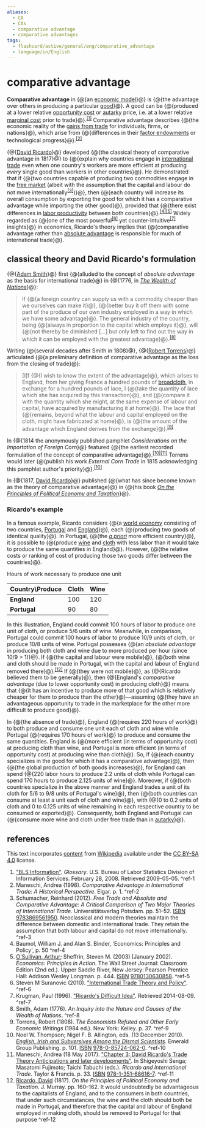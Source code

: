 ```yaml
---
aliases:
  - CA
  - CAs
  - comparative advantage
  - comparative advantages
tags:
  - flashcard/active/general/eng/comparative_advantage
  - language/in/English
---
```


# comparative advantage

__Comparative advantage__ in {@{an [economic model](economic%20model.md)}@} is {@{the advantage over others in producing a particular [good](goods.md)}@}. A good can be {@{produced at a lower relative [opportunity cost](opportunity%20cost.md) or [autarky](autarky.md) price, i.e. at a lower relative [marginal cost](marginal%20cost.md) prior to trade}@}.<sup>[\[1\]](#^ref-1)</sup> Comparative advantage describes {@{the economic reality of the [gains from trade](gains%20from%20trade.md) for individuals, firms, or nations}@}, which arise from {@{differences in their [factor endowments](factor%20endowment.md) or technological progress}@}.<sup>[\[2\]](#^ref-2)</sup> <!--SR:!2025-10-22,301,330!2029-02-04,1238,350!2028-05-31,1041,350!2025-09-30,283,330!2029-01-01,1210,350-->

{@{[David Ricardo](David%20Ricardo.md)}@} developed {@{the classical theory of comparative advantage in 1817}@} to {@{explain why countries engage in [international trade](international%20trade.md) even when one country's workers are more efficient at producing _every_ single good than workers in other countries}@}. He demonstrated that if {@{two countries capable of producing two commodities engage in the [free market](free%20market.md) (albeit with the assumption that the capital and labour do not move internationally<sup>[\[3\]](#^ref-3)</sup>)}@}, then {@{each country will increase its overall consumption by exporting the good for which it has a comparative advantage while importing the other good}@}, provided that {@{there exist differences in [labor productivity](workforce%20productivity.md) between both countries}@}.<sup>[\[4\]](#^ref-4)</sup><sup>[\[5\]](#^ref-5)</sup> Widely regarded as {@{one of the most powerful<sup>[\[6\]](#^ref-6)</sup> yet counter-intuitive<sup>[\[7\]](#^ref-7)</sup> insights}@} in economics, Ricardo's theory implies that {@{comparative advantage rather than [absolute advantage](absolute%20advantage.md) is responsible for much of international trade}@}. <!--SR:!2028-09-28,1137,350!2027-05-24,682,290!2027-12-28,895,330!2027-12-22,836,290!2025-12-02,294,290!2027-12-04,874,330!2027-09-13,812,330!2025-10-22,301,330-->

## classical theory and David Ricardo's formulation

{@{[Adam Smith](Adam%20Smith.md)}@} first {@{alluded to the concept of _absolute advantage_ as the basis for international trade}@} in {@{1776, in _[The Wealth of Nations](The%20Wealth%20of%20Nations.md)_}@}: <!--SR:!2025-10-01,284,330!2026-11-21,469,250!2027-03-04,678,330-->

> If {@{a foreign country can supply us with a commodity cheaper than we ourselves can make it}@}, {@{better buy it off them with some part of the produce of our own industry employed in a way in which we have some advantage}@}. The general industry of the country, being {@{always in proportion to the capital which employs it}@}, will {@{not thereby be diminished [...] but only left to find out the way in which it can be employed with the greatest advantage}@}.<sup>[\[8\]](#^ref-8)</sup> <!--SR:!2026-01-11,321,290!2027-01-28,621,310!2028-09-15,1124,350!2027-12-14,882,330-->

Writing {@{several decades after Smith in 1808}@}, {@{[Robert Torrens](Robert%20Torrens%20(economist).md)}@} articulated {@{a preliminary definition of comparative advantage as the loss from the closing of trade}@}: <!--SR:!2026-12-08,588,310!2028-01-22,925,330!2026-09-18,532,310-->

> [I]f {@{I wish to know the extent of the advantage}@}, which arises to England, from her giving France a hundred pounds of [broadcloth](broadcloth.md), in exchange for a hundred pounds of lace, I {@{take the quantity of lace which she has acquired by this transaction}@}, and {@{compare it with the quantity which she might, at the same expense of labour and capital, have acquired by manufacturing it at home}@}. The lace that {@{remains, beyond what the labour and capital employed on the cloth, might have fabricated at home}@}, is {@{the amount of the advantage which England derives from the exchange}@}.<sup>[\[9\]](#^ref-9)</sup> <!--SR:!2028-09-13,1126,350!2028-10-05,1143,350!2025-11-16,309,310!2028-01-13,916,330!2028-10-04,1142,350-->

In {@{1814 the anonymously published pamphlet _Considerations on the Importation of Foreign Corn_}@} featured {@{the earliest recorded formulation of the concept of comparative advantage}@}.<sup>[\[10\]](#^ref-10)</sup><sup>[\[11\]](#^ref-11)</sup> Torrens would later {@{publish his work _External Corn Trade_ in 1815 acknowledging this pamphlet author's priority}@}.<sup>[\[10\]](#^ref-10)</sup> <!--SR:!2026-01-27,326,290!2027-09-15,812,330!2028-05-19,1032,350-->

In {@{1817, [David Ricardo](David%20Ricardo.md)}@} published {@{what has since become known as the theory of comparative advantage}@} in {@{his book _[On the Principles of Political Economy and Taxation](On%20the%20Principles%20of%20Political%20Economy%20and%20Taxation.md)_}@}. <!--SR:!2028-01-05,846,290!2028-02-23,894,330!2025-10-08,20,366-->

### Ricardo's example

In a famous example, Ricardo considers {@{a [world economy](world%20economy.md) consisting of two countries, [Portugal](portugal.md) and [England](england.md)}@}, each {@{producing two goods of identical quality}@}. In Portugal, {@{the _[a priori](a%20priori%20and%20a%20posteriori.md)_ more efficient country}@}, it is possible to {@{produce [wine](wine.md) and [cloth](textile.md#cloth) with less labor than it would take to produce the same quantities in England}@}. However, {@{the relative costs or ranking of cost of producing those two goods differ between the countries}@}. <!--SR:!2028-05-24,1036,350!2028-09-06,1119,350!2028-06-05,1046,350!2028-02-22,936,330!2026-11-29,579,310-->

Hours of work necessary to produce one unit

| __Country\Produce__ | __Cloth__ | __Wine__ |
| ------------------- | --------- | -------- |
| __England__         | 100       | 120      |
| __Portugal__        | 90        | 80       |

In this illustration, England could commit 100 hours of labor to produce one unit of cloth, or produce ⁠5/6⁠ units of wine. Meanwhile, in comparison, Portugal could commit 100 hours of labor to produce ⁠10/9⁠ units of cloth, or produce ⁠10/8⁠ units of wine. Portugal possesses {@{an _absolute advantage_ in producing both cloth and wine due to more produced per hour (since ⁠10/9⁠ > 1)}@}. If {@{the capital and labour were mobile}@}, {@{both wine and cloth should be made in Portugal, with the capital and labour of England removed there}@}.<sup>[\[12\]](#^ref-12)</sup> If {@{they were not mobile}@}, as {@{Ricardo believed them to be generally}@}, then {@{England's _comparative advantage_ (due to lower opportunity cost) in producing cloth}@} means that {@{it has an incentive to produce more of that good which is relatively cheaper for them to produce than the other}@}—assuming {@{they have an advantageous opportunity to trade in the marketplace for the other more difficult to produce good}@}. <!--SR:!2029-01-29,1233,350!2028-02-21,935,330!2028-05-18,1032,350!2025-10-21,300,330!2027-12-15,883,330!2028-06-06,1047,350!2027-10-14,836,330!2027-09-18,815,330-->

In {@{the absence of trade}@}, England {@{requires 220 hours of work}@} to both produce and consume one unit each of cloth and wine while Portugal {@{requires 170 hours of work}@} to produce and consume the same quantities. England is {@{more efficient (in terms of opportunity cost) at producing cloth than wine, and Portugal is more efficient (in terms of opportunity cost) at producing wine than cloth}@}. So, if {@{each country specializes in the good for which it has a comparative advantage}@}, then {@{the global production of both goods increases}@}, for England can spend {@{220 labor hours to produce 2.2 units of cloth while Portugal can spend 170 hours to produce 2.125 units of wine}@}. Moreover, if {@{both countries specialize in the above manner and England trades a unit of its cloth for ⁠5/6⁠ to ⁠9/8⁠ units of Portugal's wine}@}, then {@{both countries can consume at least a unit each of cloth and wine}@}, with {@{0 to 0.2 units of cloth and 0 to 0.125 units of wine remaining in each respective country to be consumed or exported}@}. Consequently, both England and Portugal can {@{consume more wine and cloth under free trade than in [autarky](autarky.md)}@}. <!--SR:!2029-01-25,1230,350!2029-04-04,1283,350!2026-01-14,323,290!2025-10-21,300,330!2028-09-18,1127,350!2028-09-27,1136,350!2026-02-01,353,290!2027-05-20,719,330!2026-02-21,383,310!2025-10-23,302,330!2028-12-27,1206,350-->

## references

This text incorporates [content](https://en.wikipedia.org/wiki/comparative_advantage) from [Wikipedia](Wikipedia.md) available under the [CC BY-SA 4.0](https://creativecommons.org/licenses/by-sa/4.0/) license.

1. ["BLS Information"](http://www.bls.gov/bls/glossary.htm). _Glossary_. U.S. Bureau of Labor Statistics Division of Information Services. February 28, 2008. Retrieved 2009-05-05. <a id="^ref-1"></a>^ref-1
2. Maneschi, Andrea (1998). _Comparative Advantage in International Trade: A Historical Perspective_. Elgar. p. 1. <a id="^ref-2"></a>^ref-2
3. Schumacher, Reinhard (2012). _Free Trade and Absolute and Comparative Advantage: A Critical Comparison of Two Major Theories of International Trade_. Universitätsverlag Potsdam. pp. 51–52. [ISBN](ISBN.md) [9783869561950](https://en.wikipedia.org/wiki/Special:BookSources/9783869561950). Neoclassical and modern theories maintain the difference between domestic and international trade. They retain the assumption that both labour and capital do not move internationally. <a id="^ref-3"></a>^ref-3
4. Baumol, William J. and Alan S. Binder, 'Economics: Principles and Policy', p. 50 <a id="^ref-4"></a>^ref-4
5. [O'Sullivan, Arthur](Arthur%20O'Sullivan%20(economist).md); Sheffrin, Steven M. (2003) [January 2002]. _Economics: Principles in Action_. The Wall Street Journal: Classroom Edition (2nd ed.). Upper Saddle River, New Jersey: Pearson Prentice Hall: Addison Wesley Longman. p. 444. [ISBN](ISBN.md) [9780130630858](https://en.wikipedia.org/wiki/Special:BookSources/9780130630858). <a id="^ref-5"></a>^ref-5
6. Steven M Suranovic (2010). ["International Trade Theory and Policy"](http://internationalecon.com/Trade/Tch40/T40-0.php). <a id="^ref-6"></a>^ref-6
7. Krugman, Paul (1996). ["Ricardo's Difficult Idea"](http://web.mit.edu/krugman/www/ricardo.htm). Retrieved 2014-08-09. <a id="^ref-7"></a>^ref-7
8. Smith, Adam (1776). _An Inquiry into the Nature and Causes of the Wealth of Nations_. <a id="^ref-8"></a>^ref-8
9. Torrens, Robert (1808). _The Economists Refuted and Other Early Economic Writings_ (1984 ed.). New York: Kelley. p. 37. <a id="^ref-9"></a>^ref-9
10. Noel W. Thompson; Nigel F. B. Allington, eds. (13 December 2010). [_English, Irish and Subversives Among the Dismal Scientists_](https://books.google.com/books?id=6YPu0n04GfIC&pg=PA101). Emerald Group Publishing. p. 101. [ISBN](ISBN.md) [978-0-85724-062-0](https://en.wikipedia.org/wiki/Special:BookSources/978-0-85724-062-0). <a id="^ref-10"></a>^ref-10
11. Maneschi, Andrea (18 May 2017). ["Chapter 3: David Ricardo's Trade Theory Anticipations and later developments"](https://books.google.com/books?id=jTslDwAAQBAJ&pg=PA33). In Shigeyoshi Senga; Masatomi Fujimoto; Taichi Tabuchi (eds.). _Ricardo and International Trade_. Taylor & Francis. p. 33. [ISBN](ISBN.md) [978-1-351-68616-7](https://en.wikipedia.org/wiki/Special:BookSources/978-1-351-68616-7). <a id="^ref-11"></a>^ref-11
12. [Ricardo, David](David%20Ricardo.md) (1817). _On the Principles of Political Economy and Taxation_. J. Murray. pp. 160–162. It would undoubtedly be advantageous to the capitalists of England, and to the consumers in both countries, that under such circumstances, the wine and the cloth should both be made in Portugal, and therefore that the capital and labour of England employed in making cloth, should be removed to Portugal for that purpose <a id="^ref-12"></a>^ref-12

